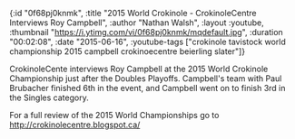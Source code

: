 {:id "0f68pj0knmk",
 :title
 "2015 World Crokinole - CrokinoleCentre Interviews Roy Campbell",
 :author "Nathan Walsh",
 :layout :youtube,
 :thumbnail "https://i.ytimg.com/vi/0f68pj0knmk/mqdefault.jpg",
 :duration "00:02:08",
 :date "2015-06-16",
 :youtube-tags
 ["crokinole tavistock world championship 2015 campbell crokinoecentre beierling slater"]}


CrokinoleCente interviews Roy Campbell at the 2015 World Crokinole Championship just after the Doubles Playoffs. Campbell's team with Paul Brubacher finished 6th in the event, and Campbell went on to finish 3rd in the Singles category.

For a full review of the 2015 World Championships go to http://crokinolecentre.blogspot.ca/
